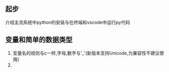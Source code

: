 ## 起步

介绍主流系统中python的安装与在终端和vscode中运行py代码

## 变量和简单的数据类型

1. 变量名的规则与c一样,字母,数字与'_'(新版本支持Unicode,为兼容性不建议使用)
2. 